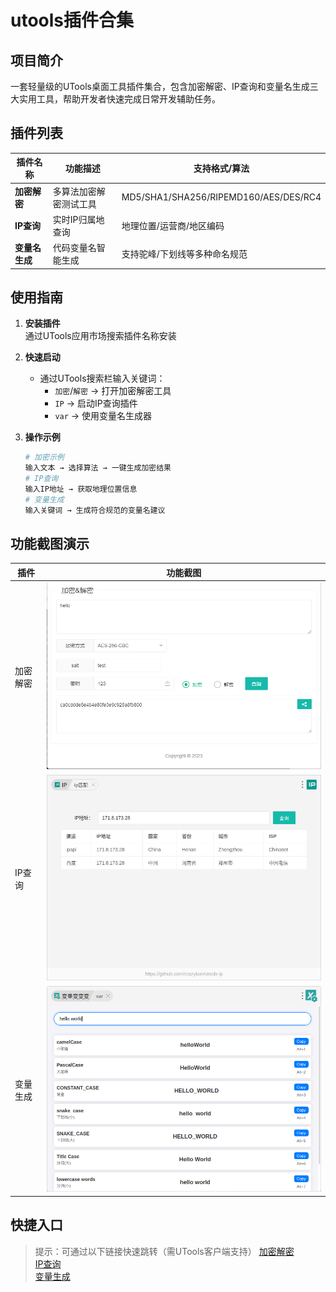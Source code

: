 # utools插件合集

## 项目简介

一套轻量级的UTools桌面工具插件集合，包含加密解密、IP查询和变量名生成三大实用工具，帮助开发者快速完成日常开发辅助任务。

## 插件列表

| 插件名称 | 功能描述 | 支持格式/算法 |
|---------|---------|-------------|
| **加密解密** | 多算法加密解密测试工具 | MD5/SHA1/SHA256/RIPEMD160/AES/DES/RC4 |
| **IP查询** | 实时IP归属地查询 | 地理位置/运营商/地区编码 |
| **变量名生成** | 代码变量名智能生成 | 支持驼峰/下划线等多种命名规范 |

## 使用指南

1. **安装插件**  
   通过UTools应用市场搜索插件名称安装
2. **快速启动**  
   - 通过UTools搜索栏输入关键词：
     - `加密`/`解密` → 打开加密解密工具
     - `IP` → 启动IP查询插件
     - `var` → 使用变量名生成器
3. **操作示例**  

   ```bash
   # 加密示例
   输入文本 → 选择算法 → 一键生成加密结果
   # IP查询
   输入IP地址 → 获取地理位置信息
   # 变量生成
   输入关键词 → 生成符合规范的变量名建议
   ```


## 功能截图演示

| 插件 | 功能截图 |
|------|----------|
| 加密解密 | ![加密解密界面](https://raw.githubusercontent.com/crazykun/utools-plugin/main/img/encrpt.png) |
| IP查询 | ![IP查询界面](https://raw.githubusercontent.com/crazykun/utools-plugin/main/img/ip.png) |
| 变量生成 | ![变量生成界面](https://raw.githubusercontent.com/crazykun/utools-plugin/main/img/var.png) |

## 快捷入口

> 提示：可通过以下链接快速跳转（需UTools客户端支持）
[加密解密](utools://加密解密)  
[IP查询](utools://ip)  
[变量生成](utools://var)
